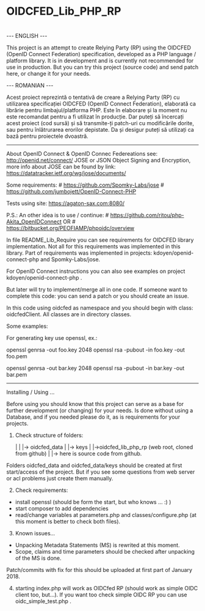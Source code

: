 #
# OIDCFED_Lib_PHP_RP
#

--- ENGLISH ---

This project is an attempt to create Relying Party (RP) using the OIDCFED
(OpenID Connect Federation)
 specification, developed as a PHP language / platform library.
It is in development and is currently not recommended for use in production.
But you can try this project (source code) and send patch here, or change it
for your needs.

--- ROMANIAN ---

Acest proiect reprezintă o tentativă de creare a Relying Party (RP) cu utilizarea
 specificației OIDCFED (OpenID Connect Federation), elaborată ca librărie pentru
limbajul/platforma PHP. Este în elaborare și la moment nu este recomandat pentru
a fi utilizat în producție. Dar puteți să încercați acest proiect (cod sursă)
și să transmite-ți patch-uri cu modificările dorite, sau pentru înlătrurarea
erorilor depistate. Da și desigur puteți să utilizați ca bază pentru proiectele
dvoastră.


---
About OpenID Connect & OpenID Connec Federeations see: http://openid.net/connect/
JOSE or JSON Object Signing and Encryption, more info about JOSE can be found
by link:  https://datatracker.ietf.org/wg/jose/documents/

Some requirements:
    #	https://github.com/Spomky-Labs/jose
    #   https://github.com/jumbojett/OpenID-Connect-PHP

Tests using site: https://agaton-sax.com:8080/

P.S.: An other idea is to use / continue:
        #   https://github.com/ritou/php-Akita_OpenIDConnect
        OR
        #   https://bitbucket.org/PEOFIAMP/phpoidc/overview

In file README_Lib_Require you can see requirements for OIDCFED library
implementation. Not all for this requirements was implemented in this library.
Part of requirements was implemented in projects: kdoyen/openid-connect-php and
Spomky-Labs/jose.

For OpenID Connect instructions you can also see examples on project
kdoyen/openid-connect-php .

But later will try to implement/merge all in one code.
If someone want to complete this code: you can send a patch or you
should create an issue.

In this code using oidcfed as namespace and you should begin with class:
oidcfedClient.
All classes are in directory classes.

Some examples:

For generating key use openssl, ex.:

openssl genrsa -out foo.key 2048
openssl rsa -pubout -in foo.key -out foo.pem


openssl genrsa -out bar.key 2048
openssl rsa -pubout -in bar.key -out bar.pem

---
Installing / Using ...

Before using you should know that this project can serve as a base for
further development (or changing) for your needs.
Is done without using a Database, and if you needed please do it,
as is requirements for your projects.

1) Check structure of folders:

    |
    |
    |-> oidcfed_data
    |   |-> keys
    |
    |->oidcfed_lib_php_rp (web root, cloned from github)
    |   |-> here is source code from github.

Folders oidcfed_data and oidcfed_data/keys should be created at first
start/access of the project. But if you see some questions from web
server or acl problems just create them manually.

2) Check requirements:
 - install openssl (should be form the start, but who knows ... :) )
 - start composer to add dependencies
 - read/change variables at parameters.php and classes/configure.php
 (at this moment is better to check both files).

3) Known issues...

 - Unpacking Metadata Statements (MS) is rewrited at this moment.
 - Scope, claims and time parameters should be checked after unpacking of the MS
is done.

Patch/commits with fix for this should be uploaded at first part of January 2018.

4) starting index.php will work as OIDCfed RP (should work as simple OIDC
client too, but...). If you want too check simple OIDC RP you can
use oidc_simple_test.php .